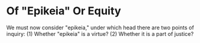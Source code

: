 # Of "Epikeia" Or Equity

We must now consider "epikeia," under which head there are two points of inquiry:
(1) Whether "epikeia" is a virtue?
(2) Whether it is a part of justice?